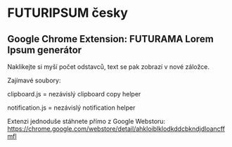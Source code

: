 FUTURIPSUM česky
================

Google Chrome Extension: FUTURAMA Lorem Ipsum generátor
-------------------------------------------------------

Naklikejte si myší počet odstavců, text se pak zobrazí v nové záložce.


Zajímavé soubory:

clipboard.js = nezávislý clipboard copy helper

notification.js = nezávislý notification helper


Extenzi jednoduše stáhnete přímo z Google Webstoru:
<https://chrome.google.com/webstore/detail/ahkloiblklodkddcbkndjdloancffmfl>
